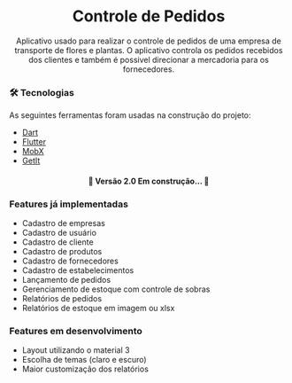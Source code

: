 <h1 align="center">Controle de Pedidos</h1>

<p align="center">Aplicativo usado para realizar o controle de pedidos de uma empresa de transporte de flores e plantas. O aplicativo controla os pedidos recebidos dos clientes e também é possivel direcionar a mercadoria para os fornecedores.</p>

### 🛠 Tecnologias

As seguintes ferramentas foram usadas na construção do projeto:

- [Dart](https://dart.dev/)
- [Flutter](https://flutter.dev/)
- [MobX](https://pub.dev/packages/mobx)
- [GetIt](https://pub.dev/packages/get_it)

<h4 align="center"> 
	🚧  Versão 2.0 Em construção...  🚧
</h4>

### Features já implementadas
- Cadastro de empresas
- Cadastro de usuário
- Cadastro de cliente
- Cadastro de produtos
- Cadastro de fornecedores
- Cadastro de estabelecimentos
- Lançamento de pedidos
- Gerenciamento de estoque com controle de sobras
- Relatórios de pedidos
- Relatórios de estoque em imagem ou xlsx

### Features em desenvolvimento
- Layout utilizando o material 3
- Escolha de temas (claro e escuro)
- Maior customização dos relatórios

